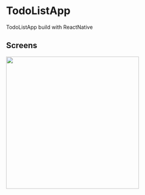 # TodoListApp
TodoListApp build with ReactNative


## Screens
<img src="https://user-images.githubusercontent.com/4138501/55208164-23832200-5218-11e9-9249-19f8fd04eab6.png" width="360"/>
